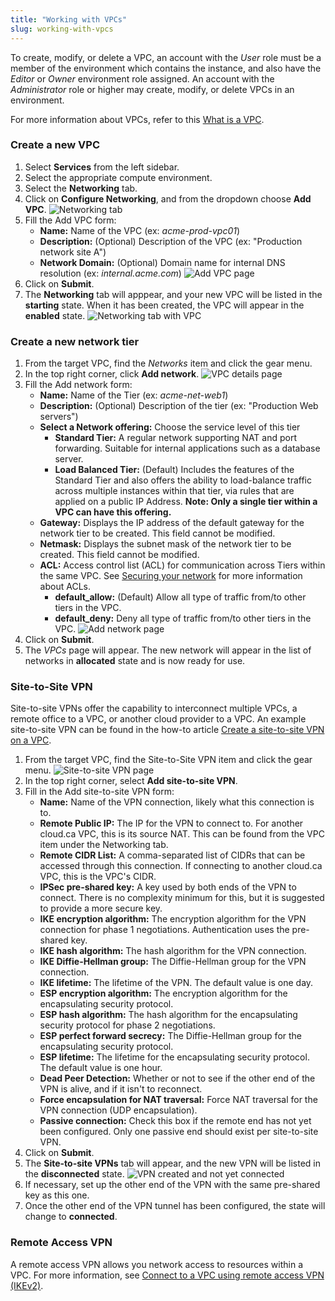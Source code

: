 ```yaml
---
title: "Working with VPCs"
slug: working-with-vpcs
---
```



<!-- - [Create a new VPC](#create-a-new-vpc)
- [Create a new network tier](#create-a-new-network-tier)
- [Site-to-Site VPN](#site-to-site-vpn)
    + [Considerations:](#considerations-) -->

To create, modify, or delete a VPC, an account with the *User* role must be a member of the environment which contains the instance, and also have the *Editor* or *Owner* environment role assigned.  An account with the *Administrator* role or higher may create, modify, or delete VPCs in an environment.

For more information about VPCs, refer to this [What is a VPC](../basic-concepts/what-is-a-vpc.md).

### Create a new VPC

1. Select **Services** from the left sidebar.
1. Select the appropriate compute environment.
1. Select the **Networking** tab.
1. Click on **Configure Networking**, and from the dropdown choose **Add VPC**.
![Networking tab](../../assets/cca-working-with-vpcs-1-en.png)
1. Fill the Add VPC form:
   - **Name:** Name of the VPC (ex: *acme-prod-vpc01*)
   - **Description:** (Optional) Description of the VPC (ex: "Production network site A")
   - **Network Domain:** (Optional) Domain name for internal DNS resolution (ex: *internal.acme.com*)
   ![Add VPC page](../../assets/cca-working-with-vpcs-2-en.png)
1. Click on **Submit**.
1. The **Networking** tab will apppear, and your new VPC will be listed in the **starting** state.  When it has been created, the VPC will appear in the **enabled** state.
![Networking tab with VPC](../../assets/cca-working-with-vpcs-3-en.png)

### Create a new network tier

1. From the target VPC, find the *Networks* item and click the gear menu.
1. In the top right corner, click **Add network**.
![VPC details page](../../assets/cca-working-with-vpcs-4-en.png)
1. Fill the Add network form:
   - **Name:** Name of the Tier (ex: *acme-net-web1*)
   - **Description:** (Optional) Description of the tier (ex: "Production Web servers")
   - **Select a Network offering:**  Choose the service level of this tier
      - **Standard Tier:**  A regular network supporting NAT and port forwarding. Suitable for internal applications such as a database server.
      - **Load Balanced Tier:**  (Default) Includes the features of the Standard Tier and also offers the ability to load-balance traffic across multiple instances within that tier, via rules that are applied on a public IP Address. **Note: Only a single tier within a VPC can have this offering.**
   - **Gateway:** Displays the IP address of the default gateway for the network tier to be created.  This field cannot be modified.
   - **Netmask:**  Displays the subnet mask of the network tier to be created.  This field cannot be modified.
   - **ACL:** Access control list (ACL) for communication across Tiers within the same VPC.  See [Securing your network](securing-your-network.md) for more information about ACLs.
      - **default_allow:**  (Default) Allow all type of traffic from/to other tiers in the VPC.
      - **default_deny:**  Deny all type of traffic from/to other tiers in the VPC.
   ![Add network page](../../assets/cca-working-with-vpcs-5-en.png)
1. Click on **Submit**.
1. The *VPCs* page will appear.  The new network will appear in the list of networks in **allocated** state and is now ready for use.

### Site-to-Site VPN

Site-to-site VPNs offer the capability to interconnect multiple VPCs, a remote office to a VPC, or another cloud provider to a VPC.  An example site-to-site VPN can be found in the how-to article [Create a site-to-site VPN on a VPC](../how-to/create-site-to-site-vpn-on-vpc.md).

1. From the target VPC, find the Site-to-Site VPN item and click the gear menu.
   ![Site-to-site VPN page](../../assets/cca-working-with-vpcs-6-en.png)
1. In the top right corner, select **Add site-to-site VPN**.
1. Fill in the Add site-to-site VPN form:
   - **Name:** Name of the VPN connection, likely what this connection is to.
   - **Remote Public IP:** The IP for the VPN to connect to. For another cloud.ca VPC, this is its source NAT. This can be found from the VPC item under the Networking tab.
   - **Remote CIDR List:** A comma-separated list of CIDRs that can be accessed through this connection. If connecting to another cloud.ca VPC, this is the VPC's CIDR.
   - **IPSec pre-shared key:** A key used by both ends of the VPN to connect. There is no complexity minimum for this, but it is suggested to provide a more secure key.
   - **IKE encryption algorithm:** The encryption algorithm for the VPN connection for phase 1 negotiations. Authentication uses the pre-shared key.
   - **IKE hash algorithm:**  The hash algorithm for the VPN connection.
   - **IKE Diffie-Hellman group:** The Diffie-Hellman group for the VPN connection.
   - **IKE lifetime:** The lifetime of the VPN. The default value is one day.
   - **ESP encryption algorithm:** The encryption algorithm for the encapsulating security protocol.
   - **ESP hash algorithm:** The hash algorithm for the encapsulating security protocol for phase 2 negotiations.
   - **ESP perfect forward secrecy:** The Diffie-Hellman group for the encapsulating security protocol.
   - **ESP lifetime:** The lifetime for the encapsulating security protocol. The default value is one hour.
   - **Dead Peer Detection:** Whether or not to see if the other end of the VPN is alive, and if it isn't to reconnect.
   - **Force encapsulation for NAT traversal:** Force NAT traversal for the VPN connection (UDP encapsulation).
   - **Passive connection:** Check this box if the remote end has not yet been configured. Only one passive end should exist per site-to-site VPN.
1. Click on **Submit**.
1. The **Site-to-site VPNs** tab will appear, and the new VPN will be listed in the **disconnected** state.
   ![VPN created and not yet connected](../../assets/cca-working-with-vpcs-7-en.png)
1. If necessary, set up the other end of the VPN with the same pre-shared key as this one.
1. Once the other end of the VPN tunnel has been configured, the state will change to **connected**.

### Remote Access VPN

A remote access VPN allows you network access to resources within a VPC. For more information, see [Connect to a VPC using remote access VPN (IKEv2)](../vpn/cca-using-remote-access.md).
